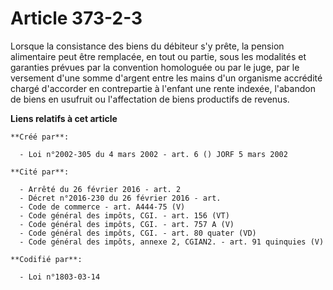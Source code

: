 # Article 373-2-3

Lorsque la consistance des biens du débiteur s'y prête, la pension alimentaire peut être remplacée, en tout ou partie, sous
les modalités et garanties prévues par la convention homologuée ou par le juge, par le versement d'une somme d'argent entre
les mains d'un organisme accrédité chargé d'accorder en contrepartie à l'enfant une rente indexée, l'abandon de biens en
usufruit ou l'affectation de biens productifs de revenus.

**Liens relatifs à cet article**

	**Créé par**:

	  - Loi n°2002-305 du 4 mars 2002 - art. 6 () JORF 5 mars 2002

	**Cité par**:

	  - Arrêté du 26 février 2016 - art. 2
	  - Décret n°2016-230 du 26 février 2016 - art.
	  - Code de commerce - art. A444-75 (V)
	  - Code général des impôts, CGI. - art. 156 (VT)
	  - Code général des impôts, CGI. - art. 757 A (V)
	  - Code général des impôts, CGI. - art. 80 quater (VD)
	  - Code général des impôts, annexe 2, CGIAN2. - art. 91 quinquies (V)

	**Codifié par**:

	  - Loi n°1803-03-14
